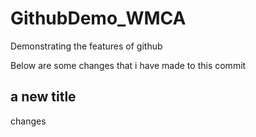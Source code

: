 # GithubDemo_WMCA
Demonstrating the features of github

Below are some changes that i have made to this commit

## a new title 
changes
